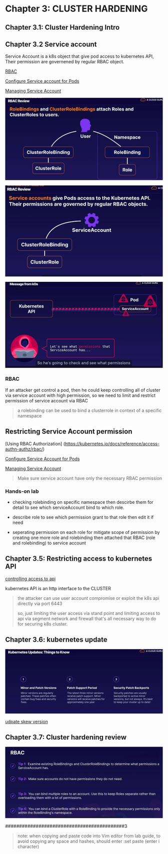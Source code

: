 # Chapter 3: CLUSTER HARDENING
## Chapter 3.1: Cluster Hardening Intro

## Chapter 3.2 Service account 

Service Account is a k8s object that give pod access to kubernetes API, Their permission are governened by regular RBAC object.

[RBAC](https://kubernetes.io/docs/reference/access-authn-authz/rbac/)

[Configure Service account for Pods](https://kubernetes.io/docs/tasks/configure-pod-container/configure-service-account/)

[Managing Service Account](https://kubernetes.io/docs/reference/access-authn-authz/service-accounts-admin/)

![Role and RBAC](https://github.com/hassj/CKS-ACloudGuru/blob/main/Image/19-RBAC-Roles.JPG "Role and Rbac")

![Service Account](https://github.com/hassj/CKS-ACloudGuru/blob/main/Image/20-Service-Account.JPG "Service Account")

![Under attack](https://github.com/hassj/CKS-ACloudGuru/blob/main/Image/21-Uder-attack.JPG)


### RBAC
If an attacker get control a pod, then he could keep controlling all of cluster via service account with high permission, so we need to limit and restrict permission of service account via RBAC

> a rolebinding can be used to bind a clusterrole in context of a specific namespace

## Restricting Service Account permission

[Using RBAC Authorization] (https://kubernetes.io/docs/reference/access-authn-authz/rbac/)

[Configure Service Account for Pods](https://kubernetes.io/docs/tasks/configure-pod-container/configure-service-account/)

[Managing Service Account](https://kubernetes.io/docs/reference/access-authn-authz/service-accounts-admin/)

> Make sure service account have only the necessary RBAC permission

### Hands-on lab
- checking rolebinding on specific namespace then descirbe them for detail to see which serviceAccount bind to which role.

- describe role to see which permission grant to that role then edit it if need

- seperating permission on each role for mitigate scope of permission by creating one more role and rolebinding then attached that RBAC (role and rolebinding) to service account

## Chapter 3.5: Restricting access to kubernetes API

[controlling access to api](https://kubernetes.io/docs/concepts/security/controlling-access/)

kubernetes API is an http interface to the CLUSTER

> the attacker can use user account compromise or exploit the k8s api directly via port 6443
>
> so, just limiting the user access via stand point and limiting access to api via segment network and firewall that's all necessary way to do for securing k8s cluster.

## Chapter 3.6: kubernetes update
![k8s update](https://github.com/hassj/CKS-ACloudGuru/blob/main/Image/22-k8s-update.JPG "k8s udpate")

[udpate skew version](https://kubernetes.io/releases/version-skew-policy/)

## Chapter 3.7: Cluster hardening review

![Cluster hardening review](https://github.com/hassj/CKS-ACloudGuru/blob/main/Image/23-cluster-hardening-review.JPG "Cluster hardening review")

###########################################3

> note: when copying and paste code into Vim editor from lab guide, to avoid copying any space and hashes, should enter :set paste (enter i character)


